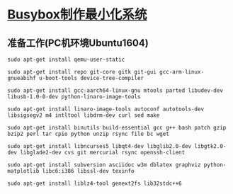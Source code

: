 # [Busybox制作最小化系统](../README.md) #
## 准备工作(PC机环境Ubuntu1604) ##
`sudo apt-get install qemu-user-static`  

`sudo apt-get install repo git-core gitk git-gui gcc-arm-linux-gnueabihf u-boot-tools device-tree-compiler`  

`sudo apt-get install gcc-aarch64-linux-gnu mtools parted libudev-dev libusb-1.0-0-dev python-linaro-image-tools`  

`sudo apt-get install linaro-image-tools autoconf autotools-dev libsigsegv2 m4 intltool libdrm-dev curl sed make`  

`sudo apt-get install binutils build-essential gcc g++ bash patch gzip bzip2 perl tar cpio python unzip rsync file bc wget`  

`sudo apt-get install libncurses5 libqt4-dev libglib2.0-dev libgtk2.0-dev libglade2-dev cvs git mercurial rsync openssh-client`  

`sudo apt-get install subversion asciidoc w3m dblatex graphviz python-matplotlib libc6:i386 libssl-dev texinfo`  

`sudo apt-get install liblz4-tool genext2fs lib32stdc++6`

